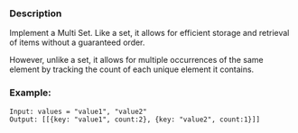 ### Description

Implement a Multi Set. Like a set, it allows for efficient storage and retrieval of items without a guaranteed order.

However, unlike a set, it allows for multiple occurrences of the same element by tracking the count of each unique element it contains.

### Example:

```
Input: values = "value1", "value2"
Output: [[{key: "value1", count:2}, {key: "value2", count:1}]]
```
